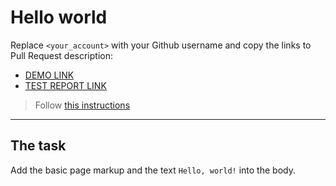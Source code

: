 # Hello world
Replace `<your_account>` with your Github username and copy the links to Pull Request description:
- [DEMO LINK](https://Pallaci0.github.io/layout_hello-world/)
- [TEST REPORT LINK](https://Pallaci0.github.io/layout_hello-world/report/html_report/)

> Follow [this instructions](https://mate-academy.github.io/layout_task-guideline/#how-to-solve-the-layout-tasks-on-github)
___

## The task 
Add the basic page markup and the text `Hello, world!` into the body.
